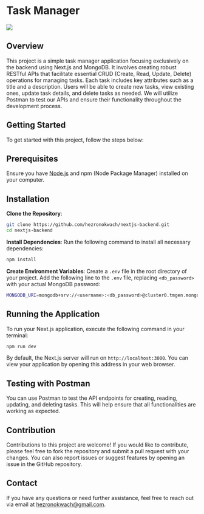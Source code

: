 # Task Manager

![](https://cdn.leonardo.ai/users/36826262-c089-4c96-b55a-8ad7bcfb2608/generations/51bebf39-e37c-4eb9-ac0f-33b025ba6c66/Leonardo_Phoenix_10_Create_a_cover_image_for_a_devto_article_t_3.jpg)

## Overview

This project is a simple task manager application focusing  exclusively on the backend using Next.js and MongoDB. It involves  creating robust RESTful APIs that facilitate essential CRUD (Create,  Read, Update, Delete) operations for managing tasks. Each task includes  key attributes such as a title and a description. Users will be able to  create new tasks, view existing ones, update task details, and delete  tasks as needed. We will utilize Postman to test our APIs and ensure  their functionality throughout the development process.

## Getting Started

To get started with this project, follow the steps below:

## Prerequisites

 Ensure you have [Node.js](https://nodejs.org/en/download) and npm (Node Package Manager) installed on your computer.

## Installation

 **Clone the Repository**:

```bash
git clone https://github.com/hezronokwach/nextjs-backend.git
cd nextjs-backend
```

**Install Dependencies**:
 Run the following command to install all necessary dependencies:

```bash
npm install
```

**Create Environment Variables**:
 Create a `.env` file in the root directory of your project. Add the following line to the `.env` file, replacing `<db_password>` with your actual MongoDB password:

```bash
MONGODB_URI=mongodb+srv://<username>:<db_password>@cluster0.tmgen.mongodb.net/?retryWrites=true&w=majority&appName=Cluster0
```

## Running the Application

To run your Next.js application, execute the following command in your terminal:

```bash
npm run dev
```

By default, the Next.js server will run on `http://localhost:3000`. You can view your application by opening this address in your web browser.

## Testing with Postman

You can use Postman to test the API endpoints for creating,  reading, updating, and deleting tasks. This will help ensure that all  functionalities are working as expected.

## Contribution

Contributions to this project are welcome! If you would like to  contribute, please feel free to fork the repository and submit a pull  request with your changes. You can also report issues or suggest  features by opening an issue in the GitHub repository.

## Contact

If you have any questions or need further assistance, feel free to reach out via email at [hezronokwach@gmail.com](mailto:hezronokwach@gmail.com).

